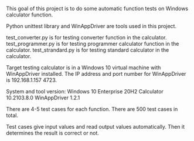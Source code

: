 This goal of this project is to do some automatic function tests on Windows calculator function.

Python unittest library and WinAppDriver are tools used in this project.

test_converter.py is for testing converter function in the calculator.
test_programmer.py is for testing programmer calculator function in the calculator.
test_strandard.py is for testing standard calculator in the calculator.

Target testing calculator is in a Windows 10 virtual machine with WinAppDriver installed. The IP address and port number for WinAppDriver is 192.168.1.157 4723. 

System and tool	version: 
Windows 10 Enterprise 20H2
Calculator 10.2103.8.0
WinAppDriver	1.2.1

There are 4-5 test cases for each function.
There are 500 test cases in total.

Test cases give input values and read output values automatically. Then it determines the result is correct or not. 
